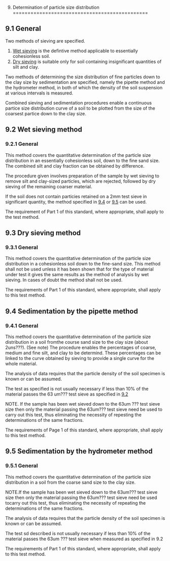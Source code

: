 9. Determination of particle size distribution
==============================================

9.1 General
------------------------

Two methods of sieving are specified.
1. [Wet sieving](#9.2) is the defintive method applicable to essentially cohesionless soil.
2. [Dry sieving](#9.3) is suitable only for soil containing insignificant quantities of silt and clay.

Two methods of determining the size distribution of fine particles down to the clay size by sedimentation are specified, namely the pipette method and the hydrometer method, in both of which the density of the soil suspension at various intervals is measured.

Combined sieving and sedimentation procedures enable a continuous partice size distribution curve of a soil to be plotted from the size of the coarsest partice down to the clay size.
 
<a name="9.2"></a>
9.2 Wet sieving method
--------------------

### 9.2.1 General
This method covers the quantitative determination of the particle size distribution in an essentially cohesionless soil, down to the fine sand size. The combined silt and clay fraction can be obtained by difference.

The procedure given involves preparation of the sample by wet sieving to remove silt and clay-sized particles, which are rejected, followed by dry sieving of the remaining coarser material.

If the soil does not contain particies retained on a 2mm test sieve in significant quantity, the method specified in [9.4](#9.4) or [9.5](#9.5) can be used.

The requirement of Part 1 of this standard, where appropriate, shall apply to the test method.




<a name="9.3"></a>
9.3 Dry sieving method
-------------------------
 
### 9.3.1 General

This method covers the quantitative determination of the particle size distribution in a cohesionless soil down to the fine-sand size. This method shall not be used unless it has been shown that for the type of material under test it gives the same results as the method of analysis by wet sieving. In cases of doubt the method shall not be used.

The requirements of Part 1 of this standard, where appropriate, shall apply to this test method.



<a name="9.4"></a>
9.4 Sedimentation by the pipette method
--------------------------------------
### 9.4.1 General

This method covers the quantitative determination of the particle size distribution in a soil fromthe course sand size to the clay size (about 2uns???). (See note) The procedure enables the percentages of coarse, medium and fine silt, and clay to be determind. These percentages can be linked to the curve obtained by sieving to provide a single curve for the whole material.

The analysis of data requires that the particle density of the soil specimen is known or can be assumed.

The test as specified is not usually necessary if less than 10% of the material passes the 63 um??? test sieve as specified in [9.2](#9.2)

NOTE. If the sample has been wet sieved down to the 63um ??? test sieve size then only the material passing the 63um??? test sieve need be used to carry out this test, thus eliminating the necessity of repesting the determinations of the same fractions.

The requirements of Page 1 of this standard, where appropriate, shall apply to this test method.



<a name="9.5"></a>
9.5 Sedimentation by the hydrometer method
---------------------------------------------

### 9.5.1 General

This method covers the quantitative determination of the particle size distribution in a soil from the coarse sand size to the clay size.

NOTE.If the sample has been wet sieved down to the 63um??? test sieve size then only the material passing the 63um??? test sieve need be used tocarry out this test, thus eliminating the necessity of repeating the determinations of the same fractions.

The analysis of data requires that the particle density of the soil specimen is known or can be assumed.

The test sd described is not usually necessary if less than 10% of the material passes the 63um ??? test sieve when measured as specified in 9.2

The requirements of Part 1 of this standard, where appropriate, shall apply to this test method.




